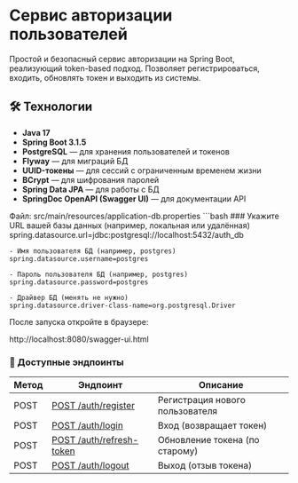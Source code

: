 # Сервис авторизации пользователей

Простой и безопасный сервис авторизации на Spring Boot, реализующий token-based подход. Позволяет регистрироваться, входить, обновлять токен и выходить из системы.

## 🛠 Технологии

- **Java 17**
- **Spring Boot 3.1.5**
- **PostgreSQL** — для хранения пользователей и токенов
- **Flyway** — для миграций БД
- **UUID-токены** — для сессий с ограниченным временем жизни
- **BCrypt** — для шифрования паролей
- **Spring Data JPA** — для работы с БД
- **SpringDoc OpenAPI (Swagger UI)** — для документации API

Файл: src/main/resources/application-db.properties
    ```bash
    ### Укажите URL вашей базы данных (например, локальная или удалённая)
    spring.datasource.url=jdbc:postgresql://localhost:5432/auth_db
    
    - Имя пользователя БД (например, postgres)
    spring.datasource.username=postgres
    
    - Пароль пользователя БД (например, postgres)
    spring.datasource.password=postgres
    
    - Драйвер БД (менять не нужно)
    spring.datasource.driver-class-name=org.postgresql.Driver

После запуска откройте в браузере:

http://localhost:8080/swagger-ui.html

### 📡 Доступные эндпоинты

| Метод | Эндпоинт | Описание |
|------|---------|--------|
| POST | [POST /auth/register](http://localhost:8080/auth/register) | Регистрация нового пользователя |
| POST | [POST /auth/login](http://localhost:8080/auth/login) | Вход (возвращает токен) |
| POST | [POST /auth/refresh-token](http://localhost:8080/auth/refresh-token) | Обновление токена (по старому) |
| POST | [POST /auth/logout](http://localhost:8080/auth/logout) | Выход (отзыв токена) |